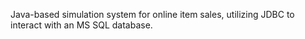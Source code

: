 Java-based simulation system for online item sales, utilizing JDBC to interact with an MS SQL database.
